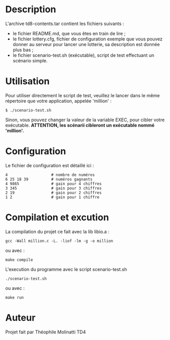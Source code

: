 # Description
L'archive td8-contents.tar contient les fichiers suivants :
- le fichier README.md, que vous êtes en train de lire ;
- le fichier lottery.cfg, fichier de configuration exemple que vous pouvez
  donner au serveur pour lancer une lotterie, sa description est donnée
  plus bas ;
- le fichier scenario-test.sh (exécutable), script de test effectuant un
  scénario simple.

# Utilisation
Pour utiliser directement le script de test, veuillez le lancer dans le même
répertoire que votre application, appelée 'million' :
```
$ ./scenario-test.sh
```

Sinon, vous pouvez changer la valeur de la variable EXEC, pour cibler votre
exécutable. **ATTENTION, les scénarii cibleront un exécutable nommé 'million'.**

# Configuration
Le fichier de configuration est détaillé ici :
```
4                   # nombre de numéros
6 25 18 39          # numéros gagnants
4 9865              # gain pour 4 chiffres
3 345               # gain pour 3 chiffres
2 19                # gain pour 2 chiffres
1 2                 # gain pour 1 chiffre
```

# Compilation et excution
La compilation du projet ce fait avec la lib libio.a :
```
gcc -Wall million.c -L. -liof -lm -g -o million
```
ou avec :
```
make compile
```

L'execution du programme avec le script scenario-test.sh
```
./scenario-test.sh
```
ou avec :
```
make run
```

# Auteur
Projet fait par Théophile Molinatti TD4












